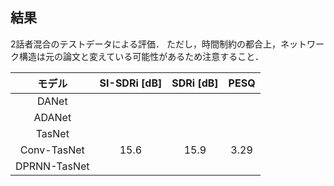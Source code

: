 ## 結果
2話者混合のテストデータによる評価．
ただし，時間制約の都合上，ネットワーク構造は元の論文と変えている可能性があるため注意すること．

| モデル | SI-SDRi [dB] | SDRi [dB] | PESQ |
| :---: | :---: | :---: | :---: |
| DANet |  |  |  |
| ADANet |  |  |  |
| TasNet |  |  |  |
| Conv-TasNet | 15.6 | 15.9 | 3.29 |
| DPRNN-TasNet |  |  |  |
